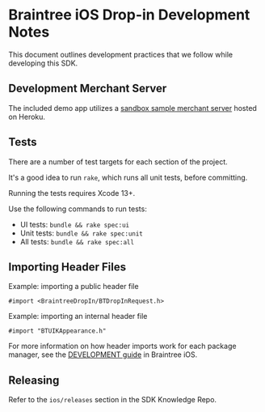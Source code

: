 # Braintree iOS Drop-in Development Notes

This document outlines development practices that we follow while developing this SDK.

## Development Merchant Server

The included demo app utilizes a [sandbox sample merchant server](https://braintree-sample-merchant.herokuapp.com) hosted on Heroku.

## Tests

There are a number of test targets for each section of the project.

It's a good idea to run `rake`, which runs all unit tests, before committing.

Running the tests requires Xcode 13+.

Use the following commands to run tests:
* UI tests: `bundle && rake spec:ui`
* Unit tests: `bundle && rake spec:unit`
* All tests: `bundle && rake spec:all`

## Importing Header Files

Example: importing a public header file
```objc
#import <BraintreeDropIn/BTDropInRequest.h>
```

Example: importing an internal header file
```objc
#import "BTUIKAppearance.h"
```

For more information on how header imports work for each package manager, see the [DEVELOPMENT guide](https://github.com/braintree/braintree_ios/blob/main/DEVELOPMENT.md#importing-header-files) in Braintree iOS.

## Releasing

Refer to the `ios/releases` section in the SDK Knowledge Repo.
